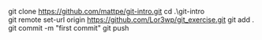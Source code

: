 git clone  https://github.com/mattpe/git-intro.git
cd .\git-intro\
git remote set-url origin https://github.com/Lor3wp/git_exercise.git
git add .
git commit -m "first commit"
git push